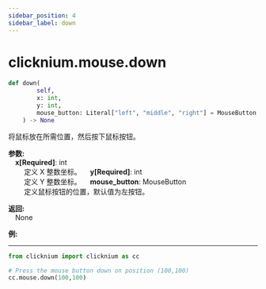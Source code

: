 ```yaml
---
sidebar_position: 4
sidebar_label: down
---
```


# clicknium.mouse.down

```python 
def down(
        self,
        x: int, 
        y: int, 
        mouse_button: Literal["left", "middle", "right"] = MouseButton.Left
    ) -> None
```

将鼠标放在所需位置，然后按下鼠标按钮。

**参数:**  
    &emsp;**x[Required]**: int  
        &emsp;&emsp; 定义 X 整数坐标。
    &emsp;**y[Required]**: int  
        &emsp;&emsp; 定义 Y 整数坐标。
    &emsp;**mouse_button**: MouseButton  
        &emsp;&emsp; 定义鼠标按钮的位置，默认值为左按钮。 

**返回:**  
    &emsp;None

**例:**
***
```python
from clicknium import clicknium as cc

# Press the mouse button down on position (100,100)
cc.mouse.down(100,100)

```